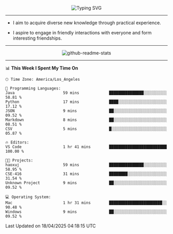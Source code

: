 <p align="center">
  <img src="https://readme-typing-svg.demolab.com?font=Fira+Code&weight=500&size=32&duration=2500&pause=1600&center=true&vCenter=true&random=false&width=1024&height=64&lines=Hi+there+%F0%9F%91%8B;I'm+delighted+you+could+make+it+here+%F0%9F%8E%89;I'm+Harry%2C+a+college+student+still+finding+my+way" alt="Typing SVG" />
</p>


---


- I aim to acquire diverse new knowledge through practical experience.

- I aspire to engage in friendly interactions with everyone and form interesting friendships.


---


<p align="center">
  <img src="https://github-readme-stats.vercel.app/api?username=Harry-Jing&show_icons=true" alt="github-readme-stats"/>
</p>


---

<!--START_SECTION:waka-->
📊 **This Week I Spent My Time On** 

```text
🕑︎ Time Zone: America/Los_Angeles

💬 Programming Languages: 
Java                     59 mins             ███████████████░░░░░░░░░░   58.81 % 
Python                   17 mins             ████░░░░░░░░░░░░░░░░░░░░░   17.12 % 
JSON                     9 mins              ██░░░░░░░░░░░░░░░░░░░░░░░   09.52 % 
Markdown                 8 mins              ██░░░░░░░░░░░░░░░░░░░░░░░   08.51 % 
CSV                      5 mins              █░░░░░░░░░░░░░░░░░░░░░░░░   05.87 % 

🔥 Editors: 
VS Code                  1 hr 41 mins        █████████████████████████   100.00 % 

🐱‍💻 Projects: 
haoxuj                   59 mins             ███████████████░░░░░░░░░░   58.95 % 
CSE-416                  31 mins             ████████░░░░░░░░░░░░░░░░░   31.54 % 
Unknown Project          9 mins              ██░░░░░░░░░░░░░░░░░░░░░░░   09.52 % 

💻 Operating System: 
Mac                      1 hr 31 mins        ███████████████████████░░   90.48 % 
Windows                  9 mins              ██░░░░░░░░░░░░░░░░░░░░░░░   09.52 % 
```


 Last Updated on 18/04/2025 04:18:15 UTC
<!--END_SECTION:waka-->
